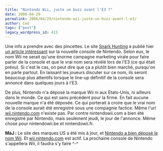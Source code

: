 ```yaml
---
title: "Nintendo Wii, juste un buzz avant l'E3 ?"
date: 2006-04-29
permalink: 2006/04/29/nintendo-wii-juste-un-buzz-avant-l-e3/
author: Ced
tags: ["post"]
legacy_wordpress_id: 415
---
```


Une info a prendre avec des pincettes. Le site <a href="http://www.snarkhunting.com" hreflang="en">Snark Hunting</a> a publié hier <a href="http://www.snarkhunting.com/2006/04/nintendo-wii-brilliant/#comments" hreflang="en">un article intéressant</a> sur la nouvelle console de Nintendo. Selon eux, le nom Wii ne serait qu'une énorme campagne marketing virale pour faire parler de la console et que le vrai nom sera révélé lors de l'E3 (ce qui était prévu). Si c'est le cas, on peut dire que ça a plutôt bien marché, puisqu'on en parle partout. En laissant les joueurs discuter sur ce nom, ils seront beaucoup plus attentifs lorsque le line-up définitif de la console sera annoncé dans quelques jours à l'E3.

De plus, Nintendo n'a déposé la marque Wii ni aux Etats-Unis, ni ailleurs dans le monde. Ce qui est sans précédent pour la firme. En fait aucune nouvelle marque n'a été déposée. Ce qui porterait à croire que le vrai nom de la console aurait été enregistré sous une compagnie factice. Même l'url [wii.nintendo.com](http://wii.nintendo.com) n'existe pas. Par contre nintendowii.com a bien été enregistré par Nintendo, mais seulement jeudi, le jour de l'annonce. Même chose pour nintendowii.be et nintendowii.fr.

<!-- excerpt -->

__MàJ :__ Le site des marques US a été mis à jour, et <a href="http://tess2.uspto.gov/bin/showfield?f=doc&amp;state=n3fu1m.3.1" hreflang="en">Nintendo a bien déposé le nom Wii</a>. Et [wii.nintendo.com](http://wii.nintendo.com) est actif. La prochaine console de Nintendo s'appellera _Wii_, il faudra s'y faire ^-^
